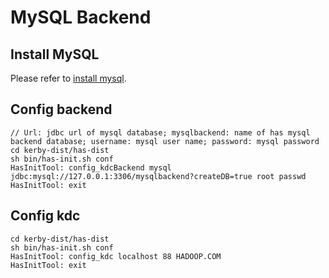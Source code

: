 <!--
  Licensed to the Apache Software Foundation (ASF) under one
  or more contributor license agreements.  See the NOTICE file
  distributed with this work for additional information
  regarding copyright ownership.  The ASF licenses this file
  to you under the Apache License, Version 2.0 (the
  "License"); you may not use this file except in compliance
  with the License.  You may obtain a copy of the License at

  http://www.apache.org/licenses/LICENSE-2.0

  Unless required by applicable law or agreed to in writing,
  software distributed under the License is distributed on an
  "AS IS" BASIS, WITHOUT WARRANTIES OR CONDITIONS OF ANY
  KIND, either express or implied.  See the License for the
  specific language governing permissions and limitations
  under the License.
-->

MySQL Backend
===============

## Install MySQL

Please refer to [install mysql](https://dev.mysql.com/doc/refman/5.7/en/linux-installation.html).

## Config backend
```
// Url: jdbc url of mysql database; mysqlbackend: name of has mysql backend database; username: mysql user name; password: mysql password
cd kerby-dist/has-dist
sh bin/has-init.sh conf
HasInitTool: config_kdcBackend mysql jdbc:mysql://127.0.0.1:3306/mysqlbackend?createDB=true root passwd
HasInitTool: exit
```

## Config kdc
```
cd kerby-dist/has-dist
sh bin/has-init.sh conf
HasInitTool: config_kdc localhost 88 HADOOP.COM
HasInitTool: exit
```
